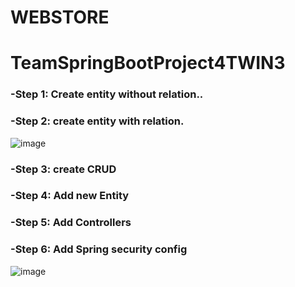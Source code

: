 
# WEBSTORE

# TeamSpringBootProject4TWIN3

### -Step 1: Create entity without relation..


### -Step 2: create entity with relation.


![image](https://user-images.githubusercontent.com/62067806/139555829-9c2f2e53-2a79-43bd-b519-4a3ad398bd74.png)


### -Step 3: create CRUD 

### -Step 4: Add new Entity

### -Step 5: Add Controllers

### -Step 6: Add Spring security config 

![image](https://user-images.githubusercontent.com/62067806/140757381-9ccb420a-6216-45ce-80e3-2ef1d7021f72.png)

